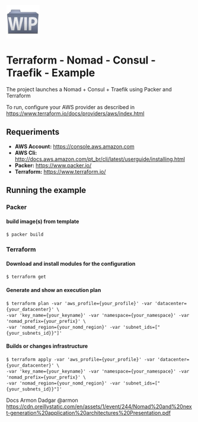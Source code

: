 <img src="pics/wip2.jpeg" width="90">

# Terraform - Nomad - Consul - Traefik - Example

The project launches a Nomad + Consul + Traefik using Packer and Terraform

To run, configure your AWS provider as described in https://www.terraform.io/docs/providers/aws/index.html

## Requeriments
   * **AWS Account:** https://console.aws.amazon.com
   * **AWS Cli:** http://docs.aws.amazon.com/pt_br/cli/latest/userguide/installing.html
   * **Packer:** https://www.packer.io/
   * **Terraform:** https://www.terraform.io/

## Running the example

### Packer
#### build image(s) from template
```
$ packer build  
```

### Terraform
#### Download and install modules for the configuration
```
$ terraform get
```
#### Generate and show an execution plan
```
$ terraform plan -var 'aws_profile={your_profile}' -var 'datacenter={your_datacenter}' \ 
-var 'key_name={your_keyname}' -var 'namespace={your_namespace}' -var 'nomad_prefix={your_prefix}' \
-var 'nomad_region={your_nomd_region}' -var 'subnet_ids=["{your_subnets_id}}"]'
```

#### Builds or changes infrastructure
```
$ terraform apply -var 'aws_profile={your_profile}' -var 'datacenter={your_datacenter}' \
-var 'key_name={your_keyname}' -var 'namespace={your_namespace}' -var 'nomad_prefix={your_prefix}' \
-var 'nomad_region={your_nomd_region}' -var 'subnet_ids=["{your_subnets_id}}"]'
```

Docs
 Armon Dadgar @armon
 https://cdn.oreillystatic.com/en/assets/1/event/244/Nomad%20and%20next-generation%20application%20architectures%20Presentation.pdf
